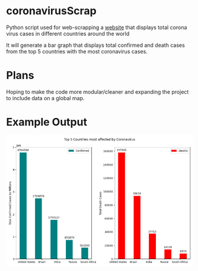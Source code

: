 # coronavirusScrap
Python script used for web-scrapping a [website](https://www.worldometers.info/coronavirus/countries-where-coronavirus-has-spread/) that displays total corona virus cases in different countries around the world

It will generate a bar graph that displays total confirmed and death cases from the top 5 countries with the most coronavirus cases.

# Plans
Hoping to make the code more modular/cleaner and expanding the project to include data on a global map. 

# Example Output
![](images/Example_Generated_Graphs.png)





